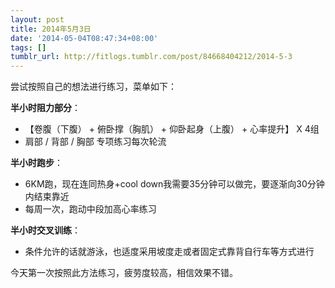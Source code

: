 ```yaml
---
layout: post
title: 2014年5月3日
date: '2014-05-04T08:47:34+08:00'
tags: []
tumblr_url: http://fitlogs.tumblr.com/post/84668404212/2014-5-3
---
```

尝试按照自己的想法进行练习，菜单如下：

**半小时阻力部分**：

 - 【卷腹（下腹） + 俯卧撑（胸肌） + 仰卧起身（上腹） + 心率提升】 X 4组
 - 肩部 / 背部 / 胸部 专项练习每次轮流

**半小时跑步**：

 - 6KM跑，现在连同热身+cool down我需要35分钟可以做完，要逐渐向30分钟内结束靠近
 - 每周一次，跑动中段加高心率练习

**半小时交叉训练**：

 - 条件允许的话就游泳，也适度采用坡度走或者固定式靠背自行车等方式进行

今天第一次按照此方法练习，疲劳度较高，相信效果不错。
